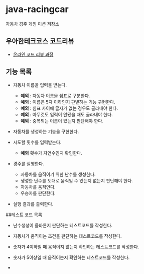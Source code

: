 # java-racingcar
자동차 경주 게임 미션 저장소

## 우아한테크코스 코드리뷰
* [온라인 코드 리뷰 과정](https://github.com/woowacourse/woowacourse-docs/blob/master/maincourse/README.md)

## 기능 목록
* 자동차 이름을 입력을 받는다.
   * **예외** : 자동차 이름을 쉼표로 구분한다.
   * **예외** :  이름은 5자 이하인지 판별하는 기능 구현한다.
   * **예외** : 쉼표 사이에 글자가 없는 경우도 골라내야 한다.
   * **예외** : 아무것도 입력이 안됐을 때도 골라내야 한다.
   * **예외** : 중복되는 이름이 있는지 판단해야 한다.
   
* 자동차를 생성하는 기능을 구현한다. 
* 시도할 횟수를 입력받는다.
   * **예외** 횟수가 자연수인지 확인한다.
* 경주를 실행한다. 
    * 자동차를 움직이기 위한 난수를 생성한다.
    * 생성한 난수를 토대로 움직일 수 있는지 없는지 판단해야 한다.
    * 자동차를 움직인다.
    * 우승자를 판단한다.
* 실행 결과를 출력한다.

##테스트 코드 목록 
* 난수생성이 올바른지 판단하는 테스트코드를 작성한다.
* 자동차가 움직이는 조건을 판단하는 테스트코드를 작성한다.
* 숫자가 4이하일 때 움직이지 않는지 확인하는 테스트코드를 작성한다.
* 숫자가 5이상일 때 움직이는지 확인하는 테스트코드를 작성한다.

*